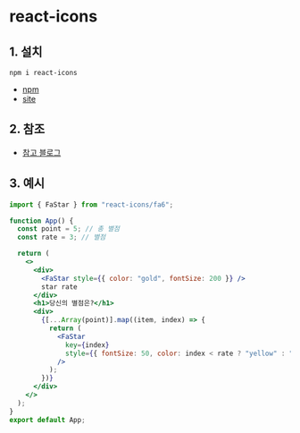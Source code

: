 # react-icons

## 1. 설치

`npm i react-icons`

- [npm](https://www.npmjs.com/package/react-icons)
- [site](https://react-icons.github.io/react-icons/)

## 2. 참조

- [참고 블로그](https://velog.io/@chaevivi/React-React-Icons-%EC%82%AC%EC%9A%A9%EB%B2%95)

## 3. 예시

```jsx
import { FaStar } from "react-icons/fa6";

function App() {
  const point = 5; // 총 별점
  const rate = 3; // 별점

  return (
    <>
      <div>
        <FaStar style={{ color: "gold", fontSize: 200 }} />
        star rate
      </div>
      <h1>당신의 별점은?</h1>
      <div>
        {[...Array(point)].map((item, index) => {
          return (
            <FaStar
              key={index}
              style={{ fontSize: 50, color: index < rate ? "yellow" : "grey" }}
            />
          );
        })}
      </div>
    </>
  );
}
export default App;
```
